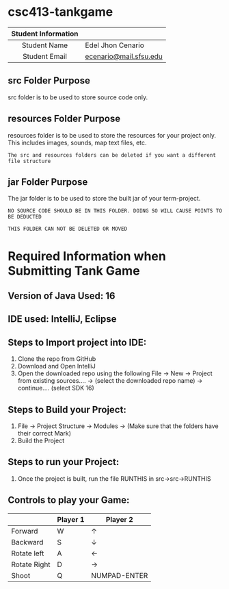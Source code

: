 # csc413-tankgame


| Student Information |                            |
|:-------------------:|--------------------------- |
|  Student Name       |  Edel Jhon Cenario         |
|  Student Email      |  ecenario@mail.sfsu.edu    |

## src Folder Purpose 
src folder is to be used to store source code only.

## resources Folder Purpose 
resources folder is to be used to store the resources for your project only. This includes images, sounds, map text files, etc.

`The src and resources folders can be deleted if you want a different file structure`

## jar Folder Purpose 
The jar folder is to be used to store the built jar of your term-project.

`NO SOURCE CODE SHOULD BE IN THIS FOLDER. DOING SO WILL CAUSE POINTS TO BE DEDUCTED`

`THIS FOLDER CAN NOT BE DELETED OR MOVED`

# Required Information when Submitting Tank Game

## Version of Java Used: 16

## IDE used: IntelliJ, Eclipse

## Steps to Import project into IDE: 
1. Clone the repo from GitHub
2. Download and Open IntelliJ 
3. Open the downloaded repo using the following 
   File -> New -> Project from existing sources.... -> (select the downloaded repo name) -> continue.... (select SDK 16)

## Steps to Build your Project:
1. File -> Project Structure -> Modules -> (Make sure that the folders have their correct Mark) 
2. Build the Project
 
## Steps to run your Project:
1. Once the project is built, run the file RUNTHIS in src->src->RUNTHIS

## Controls to play your Game:

|               | Player 1 | Player 2      |
|---------------|----------|---------------|
|  Forward      |     W    |       ↑       |
|  Backward     |     S    |       ↓       |
|  Rotate left  |     A    |       ←       |
|  Rotate Right |     D    |       →       |
|  Shoot        |     Q    |  NUMPAD-ENTER |

<!-- you may add more controls if you need to. -->
